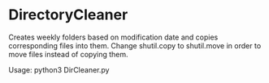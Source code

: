 # DirectoryCleaner
Creates weekly folders based on modification date and copies corresponding files into them.
Change shutil.copy to shutil.move in order to move files instead of copying them.

Usage: python3 DirCleaner.py
